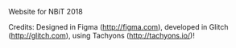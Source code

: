 Website for NBiT 2018

Credits:
	Designed in Figma (http://figma.com), developed in Glitch (http://glitch.com), using Tachyons (http://tachyons.io/)!
		

